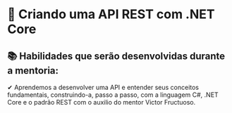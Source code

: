 # 📌 Criando uma API REST com .NET Core


 ##  📚 Habilidades que serão desenvolvidas durante a mentoria:


✔ Aprendemos a desenvolver uma API e entender seus conceitos fundamentais, construindo-a, passo a passo, com a linguagem C#, .NET Core e o padrão REST com o auxilio do mentor Victor Fructuoso.
 
